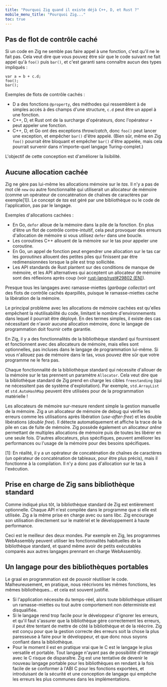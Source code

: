 ```yaml
---
title: "Pourquoi Zig quand il existe déjà C++, D, et Rust ?"
mobile_menu_title: "Pourquoi Zig..."
toc: true
---
```



## Pas de flot de contrôle caché

Si un code en Zig ne semble pas faire appel à une fonction, c'est qu'il ne le fait pas.
Cela veut dire que vous pouvez être sûr que le code suivant ne fait appel qu'à `foo()` puis `bar()`, et c'est garanti sans connaître aucun des types impliqués :

```zig
var a = b + c.d;
foo();
bar();
```

Exemples de flots de contrôle cachés :

- D a des fonctions `@property`, des méthodes qui ressemblent à de simples accès à des champs d'une structure, `c.d` peut être un appel à une fonction.
- C++, D, et Rust ont de la surcharge d'opérateurs, donc l'opérateur `+` peut appeler une fonction.
- C++, D, et Go ont des exceptions *throw/catch*, donc `foo()` peut lancer une exception, et empêcher `bar()` d'être appelé.
(Bien sûr, même en Zig `foo()` pourrait être bloquant et empêcher `bar()` d'être appelée, mais cela pourrait survenir dans n'importe-quel langage Turing-complet.)

L'objectif de cette conception est d'améliorer la lisibilité.

## Aucune allocation cachée

Zig ne gère pas lui-même les allocations mémoire sur le *tas*.
Il n'y a pas de mot clé `new` ou autre fonctionnalité qui utiliserait un allocateur de mémoire (comme un opérateur de concaténation de chaînes de caractères par exemple[1]).
Le concept de *tas* est géré par une bibliothèque ou le code de l'application, pas par le langage.

Exemples d'allocations cachées :

* En Go, `defor` alloue de la mémoire dans la pile de la fonction.
En plus d'être un flot de contrôle contre-intuitif, cela peut provoquer des erreurs d'allocation de mémoire si vous utilisez `defer` dans une boucle.
* Les coroutines C++ allouent de la mémoire sur le tas pour appeler une coroutine.
* En Go, un appel de fonction peut engendrer une allocation sur le tas car les *goroutines* allouent des petites piles qui finissent par être redimensionnées lorsque la pile est trop sollicitée.
* Les API standards de Rust plantent sur des conditions de manque de mémoire, et les API alternatives qui acceptent un allocateur de mémoire sont des réflexions après coup (voir [rust-lang/rust#29802 (EN)](https://github.com/rust-lang/rust/issues/29802)).

Presque tous les langages avec ramasse-miettes (*garbage collector*) ont des flots de contrôle cachés éparpillés, puisque le ramasse-miettes cache la libération de la mémoire.

Le principal problème avec les allocations de mémoire cachées est qu'elles empêchent la réutilisabilité du code, limitant le nombre d'environnements dans lequel il pourrait être déployé.
En des termes simples, il existe des cas nécessitant de n'avoir aucune allocation mémoire, donc le langage de programmation doit fournir cette garantie.

En Zig, il y a des fonctionnalités de la bibliothèque standard qui fournissent et fonctionnent avec des allocateurs de mémoire, mais elles sont optionnelles, pas incluses dans le langage de programmation lui-même.
Si vous n'allouez pas de mémoire dans le tas, vous pouvez être sûr que votre programme ne le fera pas.

Chaque fonctionnalité de la bibliothèque standard qui nécessite d'allouer de la mémoire sur le tas prennent un paramètre `Allocator`.
Cela veut dire que la bibliothèque standard de Zig prend en charge les cibles `freestanding` (qui ne nécessitent pas de système d'exploitation).
Par exemple, `std.ArrayList` et `std.AutoHashMap` peuvent être utilisées pour de la programmation matérielle !

Les allocateurs de mémoire sur-mesure rendent simple la gestion manuelle de la mémoire.
Zig a un allocateur de mémoire de debug qui vérifie les erreurs comme les utilisations après libération (*use-after-free*) et les double libérations (*double free*).
Il détecte automatiquement et affiche la trace de la pile en cas de fuite de mémoire.
Zig possède également un allocateur *arêne* permettant de multiples allocations de mémoire puis de toutes les libérer en une seule fois.
D'autres allocateurs, plus spécifiques, peuvent améliorer les performances ou l'usage de la mémoire pour des besoins spécifiques.

[1]: En réalité, il y a un opérateur de concaténation de chaînes de caractères (un opérateur de concaténation de tableaux, pour être plus précis), mais il fonctionne à la compilation.
Il n'y a donc pas d'allocation sur le tas à l'exécution.

## Prise en charge de Zig sans bibliothèque standard

Comme indiqué plus tôt, la bibliothèque standard de Zig est entièrement optionnelle.
Chaque API n'est compilée dans le programme que si elle est utilisée.
Zig a la même prise en charge avec ou sans libc.
Zig encourage son utilisation directement sur le matériel et le développement à haute performance.

Ceci est le meilleur des deux mondes.
Par exemple en Zig, les programmes WebAssembly peuvent utiliser les fonctionnalités habituelles de la bibliothèque standard, et quand même avoir de petits exécutables comparés aux autres langages prennant en charge WebAssembly.

## Un langage pour des bibliothèques portables

Le graal en programmation est de pouvoir réutiliser le code.
Malheureusement, en pratique, nous réécrivons les mêmes fonctions, les mêmes bibliothèques… et cela est souvent justifié.

* Si l'application nécessite du temps-réel, alors toute bibliothèque utilisant un ramasse-miettes ou tout autre comportement non déterministe est disqualifiée.
* Si le langage rend trop facile pour le développeur d'ignorer les erreurs, et qu'il faut s'assurer que la bibliothèque gère correctement les erreurs, il peut être tentant de mettre de côté la bibliothèque et de la réécrire.
Zig est conçu pour que la gestion correcte des erreurs soit la chose la plus paresseuse à faire pour le développeur, et que donc nous soyons confiant dans la bibliothèque.
* Pour le moment il est en pratique vrai que le C est le langage le plus versatile et portable.
Tout langage n'ayant pas de possibilité d'interagir avec le C risque de disparaître.
Zig est une tentative de devenir le nouveau langage portable pour les bibliothèques en rendant à la fois facile de se conformer à l'ABI C pour les fonctions exportées, et introduisant de la sécurité et une conception de langage qui empêche les erreurs les plus communes dans les implémentations.
